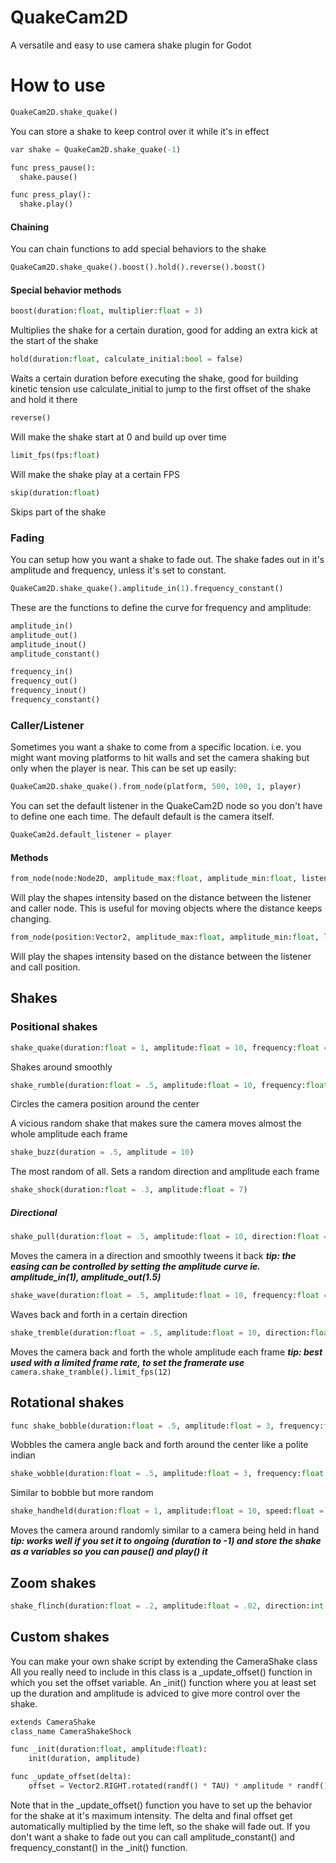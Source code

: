 # QuakeCam2D

A versatile and easy to use camera shake plugin for Godot

# How to use

``` python
QuakeCam2D.shake_quake()
```

You can store a shake to keep control over it while it's in effect
``` python
var shake = QuakeCam2D.shake_quake(-1)

func press_pause():
  shake.pause()

func press_play():
  shake.play()
```

#### Chaining
You can chain functions to add special behaviors to the shake
``` python
QuakeCam2D.shake_quake().boost().hold().reverse().boost()
```
#### Special behavior methods

``` python
boost(duration:float, multiplier:float = 3)
```
Multiplies the shake for a certain duration, good for adding an extra kick at the start of the shake

``` python
hold(duration:float, calculate_initial:bool = false)
```
Waits a certain duration before executing the shake, good for building kinetic tension
use calculate_initial to jump to the first offset of the shake and hold it there

``` python
reverse()
```
Will make the shake start at 0 and build up over time

``` python
limit_fps(fps:float)
```
Will make the shake play at a certain FPS

``` python
skip(duration:float)
```
Skips part of the shake


### Fading
You can setup how you want a shake to fade out. The shake fades out in it's amplitude and frequency, unless it's set to constant. 
``` python
QuakeCam2D.shake_quake().amplitude_in(1).frequency_constant()
```
These are the functions to define the curve for frequency and amplitude:

``` python
amplitude_in()
amplitude_out()
amplitude_inout()
amplitude_constant()

frequency_in()
frequency_out()
frequency_inout()
frequency_constant()
```


### Caller/Listener
Sometimes you want a shake to come from a specific location. i.e. you might want moving platforms to hit walls and set the camera shaking but only when the player is near. This can be set up easily:
``` python
QuakeCam2D.shake_quake().from_node(platform, 500, 100, 1, player)
```

You can set the default listener in the QuakeCam2D node so you don't have to define one each time. The default default is the camera itself. 
``` python
QuakeCam2d.default_listener = player
```
#### Methods
``` python
from_node(node:Node2D, amplitude_max:float, amplitude_min:float, listener:Node2D, falloff_curve:float)
```
Will play the shapes intensity based on the distance between the listener and caller node. This is useful for moving objects where the distance keeps changing.

``` python
from_node(position:Vector2, amplitude_max:float, amplitude_min:float, listener:Node2D, falloff_curve:float)
```
Will play the shapes intensity based on the distance between the listener and call position.

## Shakes
### Positional shakes

``` python
shake_quake(duration:float = 1, amplitude:float = 10, frequency:float = 20, randomness:float = 1)
```
Shakes around smoothly

``` python
shake_rumble(duration:float = .5, amplitude:float = 10, frequency:float = 5, direction:int = 0)
```
Circles the camera position around the center

A vicious random shake that makes sure the camera moves almost the whole amplitude each frame
``` python
shake_buzz(duration = .5, amplitude = 10)
```

The most random of all. Sets a random direction and amplitude each frame
``` python
shake_shock(duration:float = .3, amplitude:float = 7)
```

##### Directional
``` python
shake_pull(duration:float = .5, amplitude:float = 10, direction:float = -1.570796)
```
Moves the camera in a direction and smoothly tweens it back
***tip: the easing can be controlled by setting the amplitude curve ie. amplitude_in(1), amplitude_out(1.5)***

``` python
shake_wave(duration:float = .5, amplitude:float = 10, frequency:float = 5, direction:float = -1.570796)
```
Waves back and forth in a certain direction

``` python
shake_tremble(duration:float = .5, amplitude:float = 10, direction:float = -1.570796)
```
Moves the camera back and forth the whole amplitude each frame
***tip: best used with a limited frame rate, to set the framerate use*** ```camera.shake_tramble().limit_fps(12)```

## Rotational shakes
``` python
func shake_bobble(duration:float = .5, amplitude:float = 3, frequency:float = 4, start_angle:float = 0, direction:int = 0)
```
Wobbles the camera angle back and forth around the center like a polite indian

``` python
shake_wobble(duration:float = .5, amplitude:float = 3, frequency:float = 4, direction:int = 0)
```
Similar to bobble but more random

``` python
shake_handheld(duration:float = 1, amplitude:float = 10, speed:float = 1)
```
Moves the camera around randomly similar to a camera being held in hand
***tip: works well if you set it to ongoing (duration to -1) and store the shake as a variables so you can pause() and play() it***

## Zoom shakes
``` python
shake_flinch(duration:float = .2, amplitude:float = .02, direction:int = 1)
```

## Custom shakes
You can make your own shake script by extending the CameraShake class
All you really need to include in this class is a _update_offset() function in which you set the offset variable. An _init() function where you at least set up the duration and amplitude is adviced to give more control over the shake.
``` python
extends CameraShake
class_name CameraShakeShock

func _init(duration:float, amplitude:float):
	init(duration, amplitude)

func _update_offset(delta):
	offset = Vector2.RIGHT.rotated(randf() * TAU) * amplitude * randf()
```
Note that in the _update_offset() function you have to set up the behavior for the shake at it's maximum intensity.
The delta and final offset get automatically multiplied by the time left, so the shake will fade out. If you don't want a shake to fade out you can call amplitude_constant() and frequency_constant() in the _init() function.
